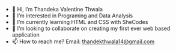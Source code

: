 - 👋 Hi, I’m Thandeka Valentine Thwala
- 👀 I’m interested in Programing and Data Analysis
- 🌱 I’m currently learning HTML and CSS with SheCodes
- 💞️ I’m looking to collaborate on creating my first ever web based application
- 📫 How to reach me? Email: thandekthwala14@gmail.com

<!---
ThandekaValentine/ThandekaValentine is a ✨ special ✨ repository because its `README.md` (this file) appears on your GitHub profile.
You can click the Preview link to take a look at your changes.
--->
